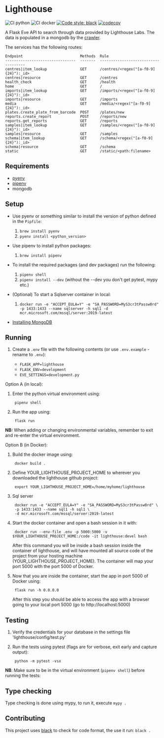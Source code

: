 # Lighthouse

![CI python](https://github.com/sanger/lighthouse/workflows/CI%20python/badge.svg)
![CI docker](https://github.com/sanger/lighthouse/workflows/CI%20docker/badge.svg)
[![Code style: black](https://img.shields.io/badge/code%20style-black-000000.svg)](https://github.com/psf/black)
[![codecov](https://codecov.io/gh/sanger/lighthouse/branch/develop/graph/badge.svg)](https://codecov.io/gh/sanger/lighthouse)

A Flask Eve API to search through data provided by Lighthouse Labs. The data is populated in a
mongodb by the [crawler](https://github.com/sanger/crawler).

The services has the following routes:

    Endpoint                          Methods  Rule
    --------------------------------  -------  ------------------------------------
    centres|item_lookup               GET      /centres/<regex("[a-f0-9]{24}"):_id>
    centres|resource                  GET      /centres
    health_check                      GET      /health
    home                              GET      /
    imports|item_lookup               GET      /imports/<regex("[a-f0-9]{24}"):_id>
    imports|resource                  GET      /imports
    media                             GET      /media/<regex("[a-f0-9]{24}"):_id>
    plates.create_plate_from_barcode  POST     /plates/new
    reports.create_report             POST     /reports/new
    reports.get_reports               GET      /reports
    samples|item_lookup               GET      /samples/<regex("[a-f0-9]{24}"):_id>
    samples|resource                  GET      /samples
    schema|item_lookup                GET      /schema/<regex("[a-f0-9]{24}"):_id>
    schema|resource                   GET      /schema
    static                            GET      /static/<path:filename>

## Requirements

- [pyenv](https://github.com/pyenv/pyenv)
- [pipenv](https://pipenv.pypa.io/en/latest/)
- mongodb

## Setup

- Use pyenv or something similar to install the version of python
  defined in the `Pipfile`:
  1. `brew install pyenv`
  2. `pyenv install <python_version>`
- Use pipenv to install python packages:
  1. `brew install pipenv`
- To install the required packages (and dev packages) run the following:
  1. `pipenv shell`
  2. `pipenv install --dev` (without the --dev you don't get pytest, mypy etc.)
- (Optional) To start a Sqlserver container in local:
  1. `docker run -e "ACCEPT_EULA=Y" -e "SA_PASSWORD=MyS3cr3tPassw0rd" -p 1433:1433 --name sqlserver -h sql1 -d mcr.microsoft.com/mssql/server:2019-latest`

- [Installing MongoDB](https://docs.mongodb.com/manual/tutorial/install-mongodb-on-os-x/)

## Running

1. Create a `.env` file with the following contents (or use `.env.example` - rename to `.env`):

    - `FLASK_APP=lighthouse`
    - `FLASK_ENV=development`
    - `EVE_SETTINGS=development.py`

Option A (in local):

1. Enter the python virtual environment using:

        pipenv shell

1. Run the app using:

        flask run

**NB:** When adding or changing environmental variables, remember to exit and re-enter the virtual
environment.

Option B (in Docker):

1. Build the docker image using:

        docker build .

1. Define YOUR_LIGHTHOUSE_PROJECT_HOME to wherever you downloaded the lighthouse github project:

        export YOUR_LIGHTHOUSE_PROJECT_HOME=/home/myhome/lighthouse

1. Sql server

        docker run -e "ACCEPT_EULA=Y" -e "SA_PASSWORD=MyS3cr3tPassw0rd" \
        -p 1433:1433 --name sql1 -h sql1 \
        -d mcr.microsoft.com/mssql/server:2019-latest        

1. Start the docker container and open a bash session in it with:

        docker run --env-file .env -p 5000:5000 -v $YOUR_LIGHTHOUSE_PROJECT_HOME:/code -it lighthouse:devel bash
   
   After this command you will be inside a bash session inside the container of lighthouse, and will have mounted all 
   source code of the project from your hosting machine (YOUR_LIGHTHOUSE_PROJECT_HOME). The container will map your 
   port 5000 with the port 5000 of Docker.

1. Now that you are inside the container, start the app in port 5000 of Docker using:

        flask run -h 0.0.0.0

   After this step you should be able to access the app with a browser going to your local port 5000 (go to http://localhost:5000)

## Testing

1. Verify the credentials for your database in the settings file 'lighthouse/config/test.py'
1. Run the tests using pytest (flags are for verbose, exit early and capture output):

        python -m pytest -vsx

**NB**: Make sure to be in the virtual environment (`pipenv shell`) before running the tests:

## Type checking

Type checking is done using mypy, to run it, execute `mypy .`

## Contributing

This project uses [black](https://github.com/psf/black) to check for code format, the use it run:
`black .`
